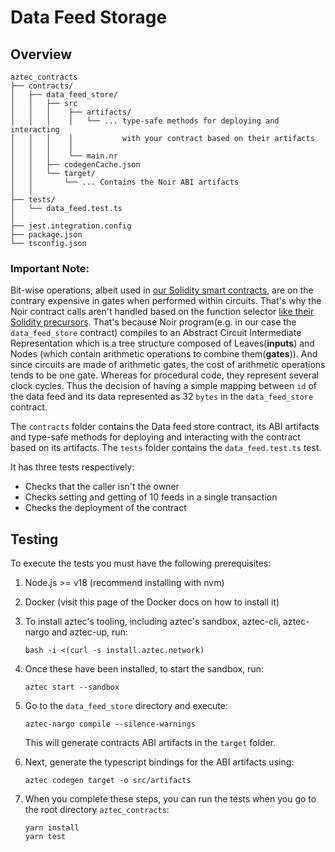 # Data Feed Storage

## Overview

```text
aztec_contracts
├── contracts/
│   ├── data_feed_store/
│   │   ├── src
│   │   │    ├── artifacts/
│   │   │    │   └── ... type-safe methods for deploying and interacting
│   │   │    │           with your contract based on their artifacts
│   │   │    │
│   │   │    └── main.nr
│   │   ├── codegenCache.json
│   │   └── target/
│   │       └── ... Contains the Noir ABI artifacts
│   │
├── tests/
│   └── data_feed.test.ts
│
├── jest.integration.config
├── package.json
└── tsconfig.json
```

### Important Note:

Bit-wise operations, albeit used in [our Solidity smart contracts](https://github.com/blocksense-network/blocksense/tree/main/libs/contracts), are on the contrary expensive in gates when performed within circuits. That's why the Noir contract calls aren't handled based on the function selector [like their Solidity precursors](https://github.com/blocksense-network/blocksense/tree/main/libs/contracts#calls). That's because Noir program(e.g. in our case the `data_feed_store` contract) compiles to an Abstract Circuit Intermediate Representation which is a tree structure composed of Leaves(**inputs**) and Nodes (which contain arithmetic operations to combine them(**gates**)). And since circuits are made of arithmetic gates, the cost of arithmetic operations tends to be one gate. Whereas for procedural code, they represent several clock cycles. Thus the decision of having a simple mapping between `id` of the data feed and its data represented as 32 `bytes` in the `data_feed_store` contract.

The `contracts` folder contains the Data feed store contract, its ABI artifacts and type-safe methods for deploying and interacting with the contract based on its artifacts. The `tests` folder contains the `data_feed.test.ts` test.

It has three tests respectively:

- Checks that the caller isn't the owner
- Checks setting and getting of 10 feeds in a single transaction
- Checks the deployment of the contract

## Testing

To execute the tests you must have the following prerequisites:

1.  Node.js >= v18 (recommend installing with nvm)
2.  Docker (visit this page of the Docker docs on how to install it)
3.  To install aztec's tooling, including aztec's sandbox, aztec-cli, aztec-nargo and aztec-up, run:

        bash -i <(curl -s install.aztec.network)

4.  Once these have been installed, to start the sandbox, run:

        aztec start --sandbox

5.  Go to the `data_feed_store` directory and execute:

        aztec-nargo compile --silence-warnings

    This will generate contracts ABI artifacts in the `target` folder.

6.  Next, generate the typescript bindings for the ABI artifacts using:

        aztec codegen target -o src/artifacts

7.  When you complete these steps, you can run the tests when you go to the root directory `aztec_contracts`:

        yarn install
        yarn test
